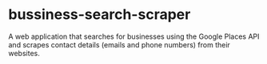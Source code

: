 # bussiness-search-scraper
A web application that searches for businesses using the Google Places API and scrapes contact details (emails and phone numbers) from their websites.
